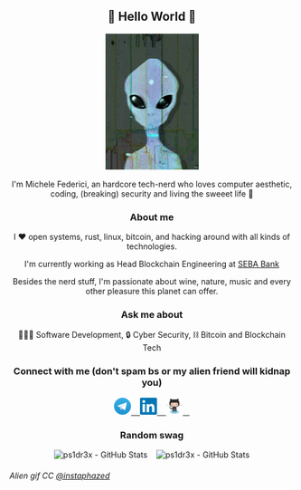 <div align="center">
    <h2>👾 Hello World 👾</h2>
    <img src="resources/alien.gif" width="165" height="240">
    <p>I'm Michele Federici, an hardcore tech-nerd who loves computer aesthetic, coding, (breaking) security and living the sweeet life 🍷</p>
    <h3>About me</h3>
    <p>I ♥ open systems, rust, linux, bitcoin, and hacking around with all kinds of technologies.</p>
    <p>I'm currently working as Head Blockchain Engineering at <a href="https://seba.swiss/" target="blank">SEBA Bank</a></p>
    <p>Besides the nerd stuff, I'm passionate about wine, nature, music and every other pleasure this planet can offer.</p>
    <h3>Ask me about</h3>
    <p>👨🏼‍💻 Software Development, 🔒 Cyber Security, ⛓ Bitcoin and Blockchain Tech</p>
    <h3>Connect with me (don't spam bs or my alien friend will kidnap you)</h3>
    <a href="https://telegram.me/ps1dr3x" target="blank">
        <img alt="ps1dr3x - Telegram" width="30px" src="resources/telegram.svg" />&nbsp; &nbsp;
    </a>
    <a href="https://www.linkedin.com/in/michelefederici/" target="blank">
        <img alt="Michele Federici - LinkedIn" width="30px" src="resources/linkedin.svg" />&nbsp; &nbsp;
    </a>
    <a href="https://github.com/ps1dr3x" target="blank">
        <img alt="Michele Federici - GitHub" width="30px" src="resources/github.svg" />&nbsp; &nbsp;
    </a>
    <h3>Random swag</h3>
    <img src="https://github-readme-stats.vercel.app/api?username=ps1dr3x&show_icons=true&count_private=true&theme=radical" alt="ps1dr3x - GitHub Stats">&nbsp; &nbsp;
    <img src="https://github-readme-stats.vercel.app/api/top-langs/?username=ps1dr3x&layout=compact&show_icons=true&count_private=true&theme=radical" alt="ps1dr3x - GitHub Stats">
</div>

###### Alien gif CC [@instaphazed](https://linktr.ee/instaphazed)